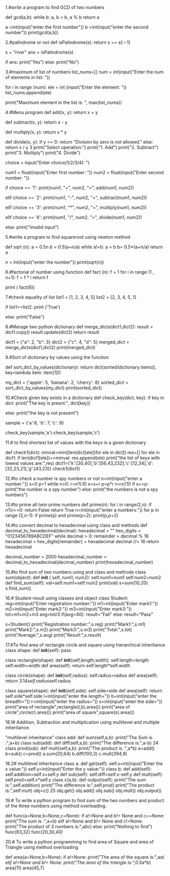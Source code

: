 1.#write a program to find GCD of two numbers

def gcd(a,b):
   while b:
        a, b = b, a % b
   return a

a =int(input("enter the first number"))
b =int(input("enter the second number"))
print(gcd(a,b))



2.#palindrome or not 
def isPalindrome(s):
    return s == s[::-1]

s = "river"
ans = isPalindrome(s)

if ans:
   print("Yes")
else:
   print("No")



3.#maximum of list of numbers
list_nums=[]
num = int(input("Enter the num of elements in list: "))

for i in range (num):
  ele = int (input("Enter the element: "))
  list_nums.append(ele)

print("Maximum element in the list is: ", max(list_nums))

4.#Menu program
def add(x, y):
  return x + y

def subtract(x, y):
  return x - y

def multiply(x, y):
  return x * y

def divide(x, y):
  if y == 0:
    return "Division by zero is not allowed."
  else:
    return x / y
3
print("Select operation:")
print("1. Add")
print("2. Subtract")
print("3. Multiply")
print("4. Divide")


choice = input("Enter choice(1/2/3/4): ")

num1 = float(input("Enter first number: "))
num2 = float(input("Enter second number: "))

if choice == '1':
  print(num1, "+", num2, "=", add(num1, num2))

elif choice == '2':
  print(num1, "-", num2, "=", subtract(num1, num2))

elif choice == '3':
  print(num1, "*", num2, "=", multiply(num1, num2))

elif choice == '4':
  print(num1, "/", num2, "=", divide(num1, num2))

else:
  print("Invalid input")


5.#write a program to find squareroot using newton method

def sqrt (n):
  a = 0.5*n
  b = 0.5*(a+n/a)
  while a!=b:
    a = b
    b= 0.5*(a+n/a)
  return a

n = int(input("enter the number"))
print(sqrt(n))



6.#factorial of number using function
def fact (n):
  f = 1
  for i in range (1 , n+1):
      f = f * i
  return f

print ( fact(6))


7.#check equality of list
list1 = [1, 2, 3, 4, 5]
list2 = [2, 3, 4, 5, 1]

if list1==list2:
    print ('True')

else:
  print("False")


8.#Merage two python dictionary
def merge_dicts(dict1,dict2):
  result = dict1.copy()
  result.update(dict2)
  return result

dict1 = {"a": 2, "b": 3}
dict2 = {"c": 4, "d": 5}
merged_dict = merge_dicts(dict1,dict2)
print(merged_dict)


9.#Sort of dictionary by values using the function

def sort_dict_by_values(dictionary):
    return dict(sorted(dictionary.items(), key=lambda item: item[1]))

my_dict = {'apple': 5, 'banana': 2, 'cherry': 8}
sorted_dict = sort_dict_by_values(my_dict)
print(sorted_dict)


10.#Check given key exists in a dictionary
def check_key(dict, key):
  if key in dict:
    print("The key is presnt:", dict[key])

  else:
    print("the key is not present")

sample = {'a':6, 'b': 7, 'c': 9}

check_key(sample,'a')
check_key(sample,'c')


11.# to find shortest list of values with the keys in a given dictionary

def check1(dict):
 minval=min([len(dict[ele])for ele in dict])
 res=[]
 for ele in dict1:
    if len(dict1[ele])==minval:
      res.append(ele)
 print("the list of keys with lowest values are:",res)
dict1={'k':[30,40],'b':[56,43,232],'c':[12,34],'d':[32,23,21],'g':[43,23]}
check1(dict1)

12.#to check a number is spy numbers or not
n=int(input("enter a number:"))
s=0
p=1
while n>0:
   r=n%10
   s=s+r
   p=p*r
   n=n//10
if s==p:
   print("the number is a spy number")
else:
   print("the numbers is not a spy numbers")


13.#to prime all twin prime numbers
def prime(n):
  for i in range(2,n):
    if n%i==0:
      return False
  return True
n=int(input("enter a numbers:"))
for p in range (2,n-1):
  if prime(p) and prime(p+2):
    print(p,p+2)

14.#to convert decimal to hexadecimal using class and methods
def decimal_to_hexadecimal(decimal):
    hexadecimal = ""
    hex_digits = "0123456789ABCDEF"
    while decimal > 0:
        remainder = decimal % 16
        hexadecimal = hex_digits[remainder] + hexadecimal
        decimal //= 16
    return hexadecimal

decimal_number = 2000
hexadecimal_number = decimal_to_hexadecimal(decimal_number)
print(hexadecimal_number)


15.#to find sum of two numbers using and class and methods
class sum(object):
  def __init__ ( self, num1, num2):
    self.num1=num1
    self.num2=num2
  def find_sum(self):
    val=self.num1+self.num2
    print(val)
s=sum(10,20)
s.find_sum()

16.# Student result using classes and object
class Student:
  reg=int(input("Enter registration number:"))
  m1=int(input("Enter mark1:"))
  m2=int(input("Enter mark2:"))
  m3=int(input("Enter mark3:"))
  tot=m1+m2+m3
  avg=tot/3
  if(avg<40):
    result="Fail"
  else:
    result="Pass"

s=Student()
print("Registration number:",s.reg)
print("Mark1:",s.m1)
print("Mark2:",s.m2)
print("Mark3:",s.m3)
print("Total:",s.tot)
print("Average:",s.avg)
print("Result:",s.result)

17.#To find area of rectangle circle and square using hierarchical inheritance
class shape:
  def __init__(self):
     pass

class rectangle(shape):
  def __init__(self,length,width):
    self.length=length
    self.width=width
  def area(self):
    return self.length*self.width

class circle(shape):
  def __init__(self,radius):
    self.radius=radius
  def area(self):
    return 3.14*self.radius*self.radius

class square(shape):
  def __init__(self,side):
    self.side=side
  def area(self):
    return self.side*self.side
l=int(input("enter the length="))
b=int(input("enter the breadth="))
r=int(input("enter the radius="))
s=int(input("enter the side="))
print("area of rectangle",rectangle(l,b).area())
print("area of circle",circle(r).area())
print("area of square",square(s).area())

18.1# Addition, Subtraction and multiplication using multilevel and multiple inheritance.

"multilevel inheritance"
class add:
 def sum(self,a,b):
   print("The Sum is :",a+b)
class sub(add):
 def diff(self,a,b):
    print("The difference is:",a-b)
24
class prod(sub):
 def mult(self,a,b):
   print("The product is :",a*b)
a=add()
b=sub()
c=prod()
a.sum(20,64)
b.diff(100,3)
c.mult(394,9)


18.2# multilevel inheritance
class a:
 def get(self):
   self.x=int(input("Enter the x value:"))
   self.y=int(input("Enter the y value:"))
class b:
 def add(self):
   self.addition=self.x+self.y
 def sub(self):
   self.diff=self.x-self.y
 def mult(self):
   self.prod=self.x*self.y
class c(a,b):
 def output(self):
   print("The sum is:",self.addition)
   print("The difference is:",self.prod)
   print("The product is:",self.mult)
obj=c()
25
obj.get()
obj.add()
obj.sub()
obj.mult()
obj.output()


19.# To write a python program to find sum of the two numbers and product of the three numbers using method overloading.

def func(a=None,b=None,c=None):
 if a!=None and b!= None and c==None:
  print("The sum is :",a+b)
 elif a!=None and b!= None and c!=None:
  print("The product of 3 numbers is:",a*b*c)
 else:
  print("Nothing to find")
func(83,32)
func(20,30,40)



20.# To write a python programming to find area of Square and area of Triangle using method overloading

def area(a=None,b=None):
 if a!=None:
  print("The area of the square is:",a*a)
 elif a!=None and b!= None:
  print("The area of the triangle is:",0.5*a*b)
area(11)
area(45,7)
